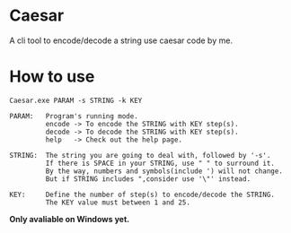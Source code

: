 # Caesar
A cli tool to encode/decode a string use caesar code by me.

# How to use
```
Caesar.exe PARAM -s STRING -k KEY

PARAM:   Program's running mode.
         encode -> To encode the STRING with KEY step(s).
         decode -> To decode the STRING with KEY step(s).
         help   -> Check out the help page.

STRING:  The string you are going to deal with, followed by '-s'.
         If there is SPACE in your STRING, use " " to surround it.
         By the way, numbers and symbols(include ') will not change.
         But if STRING includes ",consider use '\"' instead.

KEY:     Define the number of step(s) to encode/decode the STRING.
         The KEY value must between 1 and 25.
```
**Only avaliable on Windows yet.**
